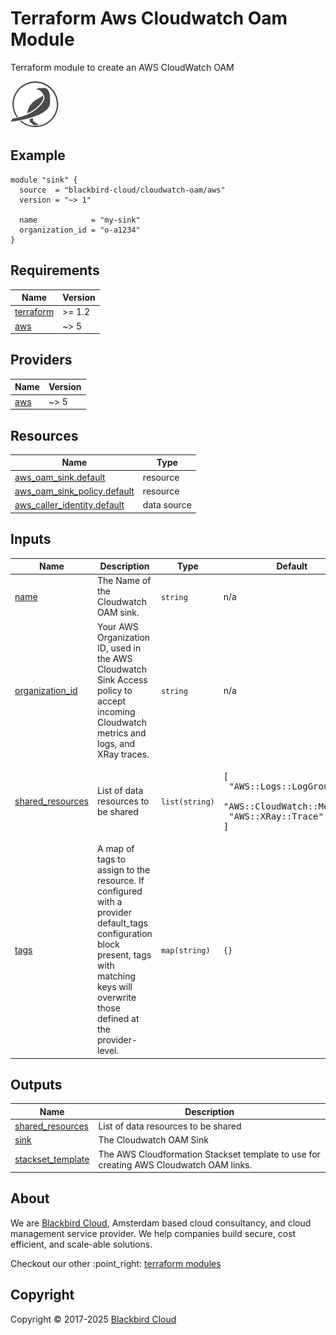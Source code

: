 <!-- BEGIN_TF_DOCS -->
# Terraform Aws Cloudwatch Oam Module
Terraform module to create an AWS CloudWatch OAM

[![blackbird-logo](https://raw.githubusercontent.com/blackbird-cloud/terraform-module-template/main/.config/logo_simple.png)](https://blackbird.cloud)

## Example
```hcl
module "sink" {
  source  = "blackbird-cloud/cloudwatch-oam/aws"
  version = "~> 1"

  name            = "my-sink"
  organization_id = "o-a1234"
}
```

## Requirements

| Name | Version |
|------|---------|
| <a name="requirement_terraform"></a> [terraform](#requirement\_terraform) | >= 1.2 |
| <a name="requirement_aws"></a> [aws](#requirement\_aws) | ~> 5 |

## Providers

| Name | Version |
|------|---------|
| <a name="provider_aws"></a> [aws](#provider\_aws) | ~> 5 |

## Resources

| Name | Type |
|------|------|
| [aws_oam_sink.default](https://registry.terraform.io/providers/hashicorp/aws/latest/docs/resources/oam_sink) | resource |
| [aws_oam_sink_policy.default](https://registry.terraform.io/providers/hashicorp/aws/latest/docs/resources/oam_sink_policy) | resource |
| [aws_caller_identity.default](https://registry.terraform.io/providers/hashicorp/aws/latest/docs/data-sources/caller_identity) | data source |

## Inputs

| Name | Description | Type | Default | Required |
|------|-------------|------|---------|:--------:|
| <a name="input_name"></a> [name](#input\_name) | The Name of the Cloudwatch OAM sink. | `string` | n/a | yes |
| <a name="input_organization_id"></a> [organization\_id](#input\_organization\_id) | Your AWS Organization ID, used in the AWS Cloudwatch Sink Access policy to accept incoming Cloudwatch metrics and logs, and XRay traces. | `string` | n/a | yes |
| <a name="input_shared_resources"></a> [shared\_resources](#input\_shared\_resources) | List of data resources to be shared | `list(string)` | <pre>[<br/>  "AWS::Logs::LogGroup",<br/>  "AWS::CloudWatch::Metric",<br/>  "AWS::XRay::Trace"<br/>]</pre> | no |
| <a name="input_tags"></a> [tags](#input\_tags) | A map of tags to assign to the resource. If configured with a provider default\_tags configuration block present, tags with matching keys will overwrite those defined at the provider-level. | `map(string)` | `{}` | no |

## Outputs

| Name | Description |
|------|-------------|
| <a name="output_shared_resources"></a> [shared\_resources](#output\_shared\_resources) | List of data resources to be shared |
| <a name="output_sink"></a> [sink](#output\_sink) | The Cloudwatch OAM Sink |
| <a name="output_stackset_template"></a> [stackset\_template](#output\_stackset\_template) | The AWS Cloudformation Stackset template to use for creating AWS Cloudwatch OAM links. |

## About

We are [Blackbird Cloud](https://blackbird.cloud), Amsterdam based cloud consultancy, and cloud management service provider. We help companies build secure, cost efficient, and scale-able solutions.

Checkout our other :point\_right: [terraform modules](https://registry.terraform.io/namespaces/blackbird-cloud)

## Copyright

Copyright © 2017-2025 [Blackbird Cloud](https://blackbird.cloud)
<!-- END_TF_DOCS -->